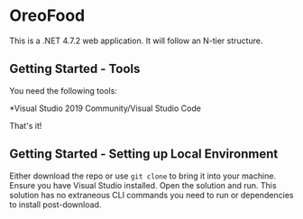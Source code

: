 # OreoFood
This is a .NET 4.7.2 web application. It will follow an N-tier structure.

## Getting Started - Tools

You need the following tools:

*Visual Studio 2019 Community/Visual Studio Code

That's it!

## Getting Started - Setting up Local Environment

Either download the repo or use `git clone` to bring it into your machine. Ensure you have Visual Studio installed. Open the solution and run. This solution has no extraneous CLI commands you need to run or dependencies to install post-download.

